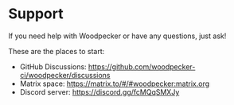 # Support

If you need help with Woodpecker or have any questions, just ask!

These are the places to start:

- GitHub Discussions: <https://github.com/woodpecker-ci/woodpecker/discussions>
- Matrix space: <https://matrix.to/#/#woodpecker:matrix.org>
- Discord server: <https://discord.gg/fcMQqSMXJy>
